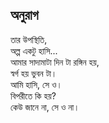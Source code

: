 ## অনুরাগ

তার উপস্থিতি,<br>
অল্প একটু হাসি...<br>
আমার সাদামাটা দিন টা রঙ্গিন হয়,<br>
স্বর্গ হয় ভুবন টা।<br>
আমি হাসি, সে ও।<br>
বিপরীতে কি হয়?<br>
কেউ জানে না, সে ও না।